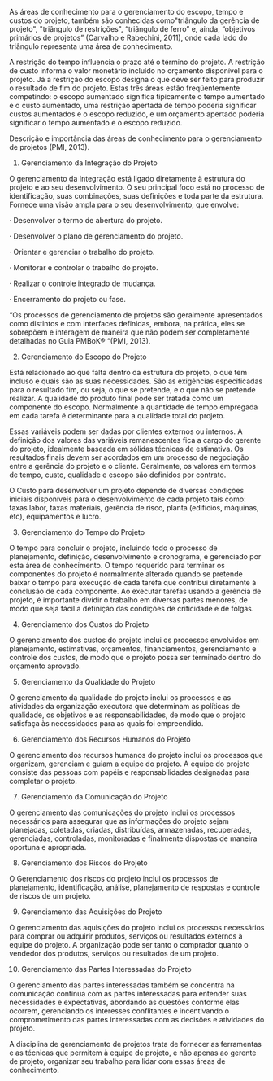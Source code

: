 As áreas de conhecimento para o gerenciamento do escopo, tempo e custos do projeto, também são conhecidas como"triângulo da gerência de projeto", "triângulo de restrições", “triângulo de ferro” e, ainda, “objetivos primários de projetos” (Carvalho e Rabechini, 2011), onde cada lado do triângulo representa uma área de conhecimento.

A restrição do tempo influencia o prazo até o término do projeto. A restrição de custo informa o valor monetário incluído no orçamento disponível para o projeto. Já a restrição do escopo designa o que deve ser feito para produzir o resultado de fim do projeto. Estas três áreas estão freqüentemente competindo: o escopo aumentado significa tipicamente o tempo aumentado e o custo aumentado, uma restrição apertada de tempo poderia significar custos aumentados e o escopo reduzido, e um orçamento apertado poderia significar o tempo aumentado e o escopo reduzido.

Descrição e importância das áreas de conhecimento para o gerenciamento de projetos (PMI, 2013).

1)   Gerenciamento da Integração do Projeto

O gerenciamento da Integração está ligado diretamente à estrutura do projeto e ao seu desenvolvimento. O seu principal foco está no processo de identificação, suas combinações, suas definições e toda parte da estrutura. Fornece uma visão ampla para o seu desenvolvimento, que envolve:

·     Desenvolver o termo de abertura do projeto.

·     Desenvolver o plano de gerenciamento do projeto.

·     Orientar e gerenciar o trabalho do projeto.

·     Monitorar e controlar o trabalho do projeto.

·     Realizar o controle integrado de mudança.

·     Encerramento do projeto ou fase.

“Os processos de gerenciamento de projetos são geralmente apresentados como distintos e com interfaces definidas, embora, na prática, eles se sobrepõem e interagem de maneira que não podem ser completamente detalhadas no Guia PMBoK® “(PMI, 2013).

2) Gerenciamento do Escopo do Projeto

Está relacionado ao que falta dentro da estrutura do projeto, o que tem incluso e quais são as suas necessidades. São as exigências especificadas para o resultado fim, ou seja, o que se pretende, e o que não se pretende realizar. A qualidade do produto final pode ser tratada como um componente do escopo. Normalmente a quantidade de tempo empregada em cada tarefa é determinante para a qualidade total do projeto.

Essas variáveis podem ser dadas por clientes externos ou internos. A definição dos valores das variáveis remanescentes fica a cargo do gerente do projeto, idealmente baseada em sólidas técnicas de estimativa. Os resultados finais devem ser acordados em um processo de negociação entre a gerência do projeto e o cliente. Geralmente, os valores em termos de tempo, custo, qualidade e escopo são definidos por contrato.

O Custo para desenvolver um projeto depende de diversas condições iniciais disponíveis para o desenvolvimento de cada projeto tais como: taxas labor, taxas materiais, gerência de risco, planta (edifícios, máquinas, etc), equipamentos e lucro.

3) Gerenciamento do Tempo do Projeto

O tempo para concluir o projeto, incluindo todo o processo de planejamento, definição, desenvolvimento e cronograma, é gerenciado por esta área de conhecimento. O tempo requerido para terminar os componentes do projeto é normalmente alterado quando se pretende baixar o tempo para execução de cada tarefa que contribui diretamente à conclusão de cada componente. Ao executar tarefas usando a gerência de projeto, é importante dividir o trabalho em diversas partes menores, de modo que seja fácil a definição das condições de criticidade e de folgas.

4) Gerenciamento dos Custos do Projeto

O gerenciamento dos custos do projeto inclui os processos envolvidos em planejamento, estimativas, orçamentos, financiamentos, gerenciamento e controle dos custos, de modo que o projeto possa ser terminado dentro do orçamento aprovado.

5) Gerenciamento da Qualidade do Projeto

O gerenciamento da qualidade do projeto inclui os processos e as atividades da organização executora que determinam as políticas de qualidade, os objetivos e as responsabilidades, de modo que o projeto satisfaça às necessidades para as quais foi empreendido.

6) Gerenciamento dos Recursos Humanos do Projeto

O gerenciamento dos recursos humanos do projeto inclui os processos que organizam, gerenciam e guiam a equipe do projeto. A equipe do projeto consiste das pessoas com papéis e responsabilidades designadas para completar o projeto.

7) Gerenciamento da Comunicação do Projeto

O gerenciamento das comunicações do projeto inclui os processos necessários para assegurar que as informações do projeto sejam planejadas, coletadas, criadas, distribuídas, armazenadas, recuperadas, gerenciadas, controladas, monitoradas e finalmente dispostas de maneira oportuna e apropriada.

8) Gerenciamento dos Riscos do Projeto

O Gerenciamento dos riscos do projeto inclui os processos de planejamento, identificação, análise, planejamento de respostas e controle de riscos de um projeto.

9) Gerenciamento das Aquisições do Projeto

O gerenciamento das aquisições do projeto inclui os processos necessários para comprar ou adquirir produtos, serviços ou resultados externos à equipe do projeto. A organização pode ser tanto o comprador quanto o vendedor dos produtos, serviços ou resultados de um projeto.

10) Gerenciamento das Partes Interessadas do Projeto

O gerenciamento das partes interessadas também se concentra na comunicação contínua com as partes interessadas para entender suas necessidades e expectativas, abordando as questões conforme elas ocorrem, gerenciando os interesses conflitantes e incentivando o comprometimento das partes interessadas com as decisões e atividades do projeto.

A disciplina de gerenciamento de projetos trata de fornecer as ferramentas e as técnicas que permitem à equipe de projeto, e não apenas ao gerente de projeto, organizar seu trabalho para lidar com essas áreas de conhecimento.
